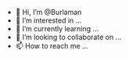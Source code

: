 - 👋 Hi, I’m @Burlaman
- 👀 I’m interested in ...
- 🌱 I’m currently learning ...
- 💞️ I’m looking to collaborate on ...
- 📫 How to reach me ...

<!---
Burlaman/Burlaman is a ✨ special ✨ repository because its `README.md` (this file) appears on your GitHub profile.
You can click the Preview link to take a look at your changes.
--->
